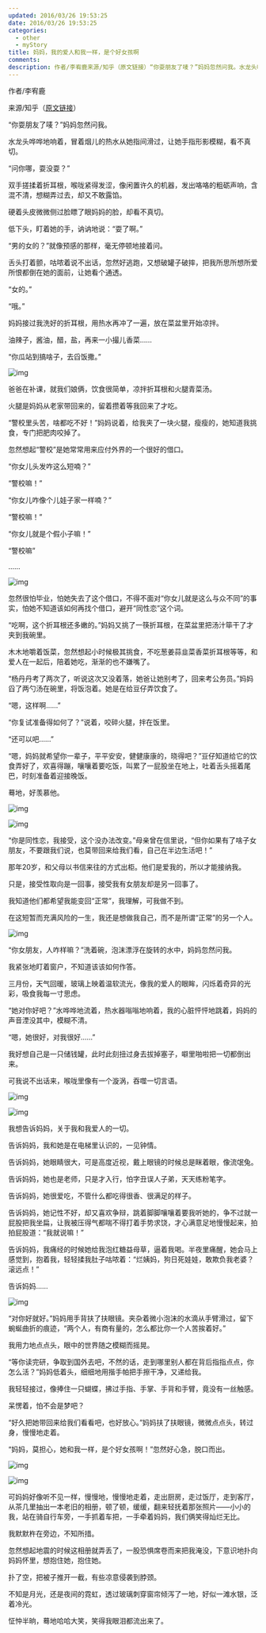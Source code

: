```yaml
---
updated: 2016/03/26 19:53:25
date: 2016/03/26 19:53:25
categories: 
  - other
  - myStory
title: 妈妈，我的爱人和我一样，是个好女孩啊
comments: 
description: 作者/李宥鹿来源/知乎（原文链接）“你耍朋友了唛？”妈妈忽然问我。水龙头哗哗地响着，冒着烟儿的热水从她指间滑过，让她手指形影模糊，看不真切。“问你哪，耍没耍？”双手搓揉着折耳根，喉咙紧得发涩，像闲置许久的机器，发出咯咯的粗砺声响，含混不清，想糊弄过去，却又不敢露馅。硬着头皮微微侧过脸瞟了眼妈妈的脸，却看不真切。
---
```

作者/李宥鹿

来源/知乎（[原文链接](https://zhuanlan.zhihu.com/p/21854705?utm_source=wechat_timeline&utm_medium=social&from=timeline)）

“你耍朋友了唛？”妈妈忽然问我。

水龙头哗哗地响着，冒着烟儿的热水从她指间滑过，让她手指形影模糊，看不真切。

“问你哪，耍没耍？”

双手搓揉着折耳根，喉咙紧得发涩，像闲置许久的机器，发出咯咯的粗砺声响，含混不清，想糊弄过去，却又不敢露馅。

硬着头皮微微侧过脸瞟了眼妈妈的脸，却看不真切。

低下头，盯着她的手，讷讷地说：“耍了啊。”

“男的女的？”就像预感的那样，毫无停顿地接着问。

舌头打着颤，咕哝着说不出话，忽然好逃跑，又想破罐子破摔，把我所思所想所爱所恨都倒在她的面前，让她看个通透。

“女的。”

“哦。”

妈妈接过我洗好的折耳根，用热水再冲了一遍，放在菜盆里开始凉拌。

油辣子，酱油，醋，盐，再来一小撮儿香菜……

“你瓜站到搞啥子，去舀饭撒。”

![img](https://static.jindll.com/notes/131c41baa1ba3ecab1864283fdadd571_hd.jpg)

爸爸在补课，就我们娘俩，饮食很简单，凉拌折耳根和火腿青菜汤。

火腿是妈妈从老家带回来的，留着攒着等我回来了才吃。

“警校里头苦，啥都吃不好！”妈妈说着，给我夹了一块火腿，瘦瘦的，她知道我挑食，专门把肥肉咬掉了。

忽然想起“警校”是她常常用来应付外界的一个很好的借口。

“你女儿头发咋这么短喃？”

“警校嘛！”

“你女儿咋像个儿娃子家一样喃？”

“警校嘛！”

“你女儿就是个假小子嘛！”

“警校嘛”

……

![img](https://pic4.zhimg.com/80/131c41baa1ba3ecab1864283fdadd571_hd.jpg)

忽然很怕毕业，怕她失去了这个借口，不得不面对“你女儿就是这么与众不同”的事实，怕她不知道该如何再找个借口，避开“同性恋”这个词。

“吃啊，这个折耳根还多嫩的。”妈妈又挑了一筷折耳根，在菜盆里把汤汁筚干了才夹到我碗里。

木木地嚼着饭菜，忽然想起小时候极其挑食，不吃葱姜蒜韭菜香菜折耳根等等，和爱人在一起后，陪着她吃，渐渐的也不嫌嘴了。

“杨丹丹考了两次了，听说这次又没着落，她爸让她别考了，回来考公务员。”妈妈舀了两勺汤在碗里，将饭泡着。她是在给豆仔弄饮食了。

“嗯，这样啊……”

“你复试准备得如何了？”说着，咬碎火腿，拌在饭里。

“还可以吧……”

“嗯，妈妈就希望你一辈子，平平安安，健健康康的，晓得吧？”豆仔知道给它的饮食弄好了，欢喜得蹦，嚷嚷着要吃饭，叫累了一屁股坐在地上，吐着舌头摇着尾巴，时刻准备着迎接晚饭。

蓦地，好羡慕他。

![img](https://static.jindll.com/notes/a94b9021f2b6f2916d69049c8014ee8e_r.jpg)

![img](https://pic4.zhimg.com/80/131c41baa1ba3ecab1864283fdadd571_hd.jpg)

“你是同性恋，我接受，这个没办法改变。”母亲曾在信里说，“但你如果有了啥子女朋友，不要跟我们说，也莫带回来给我们看，自己在半边生活吧！”

那年20岁，和父母以书信来往的方式出柜。他们是爱我的，所以才能接纳我。

只是，接受性取向是一回事，接受我有女朋友却是另一回事了。

我知道他们都希望我能变回“正常”，我理解，可我做不到。

在这短暂而充满风险的一生，我还是想做我自己，而不是所谓“正常”的另一个人。

![img](https://pic4.zhimg.com/80/131c41baa1ba3ecab1864283fdadd571_hd.jpg)

“你女朋友，人咋样嘛？”洗着碗，泡沫漂浮在旋转的水中，妈妈忽然问我。

我紧张地盯着窗户，不知道该该如何作答。

三月份，天气回暖，玻璃上映着温软流光，像我的爱人的眼眸，闪烁着奇异的光彩，吸食我每一寸思虑。

“她对你好吧？”水哗哗地流着，热水器嗡嗡地响着，我的心脏怦怦地跳着，妈妈的声音湮没其中，模糊不清。

“嗯，她很好，对我很好……”

我好想自己是一只储钱罐，此时此刻扭过身去拔掉塞子，噼里啪啦把一切都倒出来。

可我说不出话来，喉咙里像有一个漩涡，吞噬一切言语。

![img](https://static.jindll.com/notes/d33afdf8215fd07c632aa025e9738cd6_hd-375x250.jpg)

![img](https://pic4.zhimg.com/80/131c41baa1ba3ecab1864283fdadd571_hd.jpg)

我想告诉妈妈，关于我和我爱人的一切。

告诉妈妈，我和她是在电梯里认识的，一见钟情。

告诉妈妈，她眼睛很大，可是高度近视，戴上眼镜的时候总是眯着眼，像流氓兔。

告诉妈妈，她也是老师，只是才入行，怕字丑误人子弟，天天练粉笔字。

告诉妈妈，她很爱吃，不管什么都吃得很香、很满足的样子。

告诉妈妈，她记性不好，却又喜欢争辩，跳着脚脚嚷嚷着要我听她的，争不过就一屁股把我坐扁，让我被压得气都喘不得打着手势求饶，才心满意足地慢慢起来，拍拍屁股道：“我就说嘛！”

告诉妈妈，我痛经的时候她给我泡红糖益母草，逼着我喝。半夜里痛醒，她会马上感觉到，抱着我，轻轻揉我肚子咕哝着：“烂姨妈，狗日死娃娃，敢欺负我老婆？滚远点！”

告诉妈妈……

![img](https://pic4.zhimg.com/80/131c41baa1ba3ecab1864283fdadd571_hd.jpg)

“对你好就好。”妈妈用手背扶了扶眼镜。夹杂着微小泡沫的水滴从手臂滑过，留下蜿蜒曲折的痕迹，“两个人，有商有量的，怎么都比你一个人苦挨着好。”

我用力地点点头，眼中的世界随之模糊而摇晃。

“等你读完研，争取到国外去吧，不然的话，走到哪里别人都在背后指指点点，你怎么活？”妈妈低着头，细细地用揩手帕把手擦干净，又递给我。

我轻轻接过，像捧住一只蝴蝶，拂过手指、手掌、手背和手臂，竟没有一丝触感。

呆愣着，怕不会是梦吧？

“好久把她带回来给我们看看吧，也好放心。”妈妈扶了扶眼镜，微微点点头，转过身，慢慢地走着。

“妈妈，莫担心，她和我一样，是个好女孩啊！”忽然好心急，脱口而出。

![img](https://static.jindll.com/notes/dd869d89a2d380db05ae5e46de5a15a2_r.jpg)

![img](https://pic4.zhimg.com/80/131c41baa1ba3ecab1864283fdadd571_hd.jpg)

可妈妈好像听不见一样，慢慢地，慢慢地走着，走出厨房，走过饭厅，走到客厅，从茶几里抽出一本老旧的相册，顿了顿，缓缓，翻来轻抚着那张照片——小小的我，站在骑自行车旁，一手抓着车把，一手牵着妈妈，我们俩笑得灿烂无比。

我默默杵在旁边，不知所措。

忽然想起地震的时候这相册就弄丢了，一股恐惧席卷而来把我淹没，下意识地扑向妈妈怀里，想抱住她，抱住她。

扑了空，把被子推开一截，有些凉意侵袭到脖颈。

不知是月光，还是夜间的霓虹，透过玻璃刺穿窗帘倾泻了一地，好似一滩水银，泛着冷光。

怔忡半晌，蓦地哈哈大笑，笑得我眼泪都流出来了。